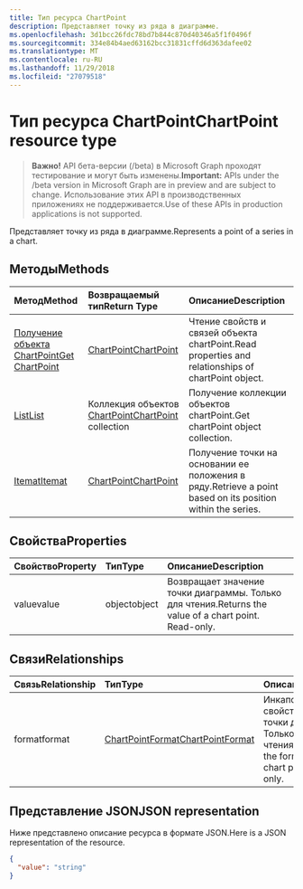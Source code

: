 ```yaml
---
title: Тип ресурса ChartPoint
description: Представляет точку из ряда в диаграмме.
ms.openlocfilehash: 3d1bcc26fdc78bd7b844c870d40346a5f1f0496f
ms.sourcegitcommit: 334e84b4aed63162bcc31831cffd6d363dafee02
ms.translationtype: MT
ms.contentlocale: ru-RU
ms.lasthandoff: 11/29/2018
ms.locfileid: "27079518"
---
```

# <a name="chartpoint-resource-type"></a><span data-ttu-id="d1e3d-103">Тип ресурса ChartPoint</span><span class="sxs-lookup"><span data-stu-id="d1e3d-103">ChartPoint resource type</span></span>

> <span data-ttu-id="d1e3d-104">**Важно!** API бета-версии (/beta) в Microsoft Graph проходят тестирование и могут быть изменены.</span><span class="sxs-lookup"><span data-stu-id="d1e3d-104">**Important:** APIs under the /beta version in Microsoft Graph are in preview and are subject to change.</span></span> <span data-ttu-id="d1e3d-105">Использование этих API в производственных приложениях не поддерживается.</span><span class="sxs-lookup"><span data-stu-id="d1e3d-105">Use of these APIs in production applications is not supported.</span></span>

<span data-ttu-id="d1e3d-106">Представляет точку из ряда в диаграмме.</span><span class="sxs-lookup"><span data-stu-id="d1e3d-106">Represents a point of a series in a chart.</span></span>


## <a name="methods"></a><span data-ttu-id="d1e3d-107">Методы</span><span class="sxs-lookup"><span data-stu-id="d1e3d-107">Methods</span></span>

| <span data-ttu-id="d1e3d-108">Метод</span><span class="sxs-lookup"><span data-stu-id="d1e3d-108">Method</span></span>           | <span data-ttu-id="d1e3d-109">Возвращаемый тип</span><span class="sxs-lookup"><span data-stu-id="d1e3d-109">Return Type</span></span>    |<span data-ttu-id="d1e3d-110">Описание</span><span class="sxs-lookup"><span data-stu-id="d1e3d-110">Description</span></span>|
|:---------------|:--------|:----------|
|[<span data-ttu-id="d1e3d-111">Получение объекта ChartPoint</span><span class="sxs-lookup"><span data-stu-id="d1e3d-111">Get ChartPoint</span></span>](../api/chartpoint-get.md) | [<span data-ttu-id="d1e3d-112">ChartPoint</span><span class="sxs-lookup"><span data-stu-id="d1e3d-112">ChartPoint</span></span>](chartpoint.md) |<span data-ttu-id="d1e3d-113">Чтение свойств и связей объекта chartPoint.</span><span class="sxs-lookup"><span data-stu-id="d1e3d-113">Read properties and relationships of chartPoint object.</span></span>|
|[<span data-ttu-id="d1e3d-114">List</span><span class="sxs-lookup"><span data-stu-id="d1e3d-114">List</span></span>](../api/chartpoint-list.md) | <span data-ttu-id="d1e3d-115">Коллекция объектов [ChartPoint](chartpoint.md)</span><span class="sxs-lookup"><span data-stu-id="d1e3d-115">[ChartPoint](chartpoint.md) collection</span></span> |<span data-ttu-id="d1e3d-116">Получение коллекции объектов chartPoint.</span><span class="sxs-lookup"><span data-stu-id="d1e3d-116">Get chartPoint object collection.</span></span> |
|[<span data-ttu-id="d1e3d-117">Itemat</span><span class="sxs-lookup"><span data-stu-id="d1e3d-117">Itemat</span></span>](../api/chartpointscollection-itemat.md)|[<span data-ttu-id="d1e3d-118">ChartPoint</span><span class="sxs-lookup"><span data-stu-id="d1e3d-118">ChartPoint</span></span>](chartpoint.md)|<span data-ttu-id="d1e3d-119">Получение точки на основании ее положения в ряду.</span><span class="sxs-lookup"><span data-stu-id="d1e3d-119">Retrieve a point based on its position within the series.</span></span>|

## <a name="properties"></a><span data-ttu-id="d1e3d-120">Свойства</span><span class="sxs-lookup"><span data-stu-id="d1e3d-120">Properties</span></span>
| <span data-ttu-id="d1e3d-121">Свойство</span><span class="sxs-lookup"><span data-stu-id="d1e3d-121">Property</span></span>     | <span data-ttu-id="d1e3d-122">Тип</span><span class="sxs-lookup"><span data-stu-id="d1e3d-122">Type</span></span>   |<span data-ttu-id="d1e3d-123">Описание</span><span class="sxs-lookup"><span data-stu-id="d1e3d-123">Description</span></span>|
|:---------------|:--------|:----------|
|<span data-ttu-id="d1e3d-124">value</span><span class="sxs-lookup"><span data-stu-id="d1e3d-124">value</span></span>|<span data-ttu-id="d1e3d-125">object</span><span class="sxs-lookup"><span data-stu-id="d1e3d-125">object</span></span>|<span data-ttu-id="d1e3d-p102">Возвращает значение точки диаграммы. Только для чтения.</span><span class="sxs-lookup"><span data-stu-id="d1e3d-p102">Returns the value of a chart point. Read-only.</span></span>|

## <a name="relationships"></a><span data-ttu-id="d1e3d-128">Связи</span><span class="sxs-lookup"><span data-stu-id="d1e3d-128">Relationships</span></span>
| <span data-ttu-id="d1e3d-129">Связь</span><span class="sxs-lookup"><span data-stu-id="d1e3d-129">Relationship</span></span> | <span data-ttu-id="d1e3d-130">Тип</span><span class="sxs-lookup"><span data-stu-id="d1e3d-130">Type</span></span>   |<span data-ttu-id="d1e3d-131">Описание</span><span class="sxs-lookup"><span data-stu-id="d1e3d-131">Description</span></span>|
|:---------------|:--------|:----------|
|<span data-ttu-id="d1e3d-132">format</span><span class="sxs-lookup"><span data-stu-id="d1e3d-132">format</span></span>|[<span data-ttu-id="d1e3d-133">ChartPointFormat</span><span class="sxs-lookup"><span data-stu-id="d1e3d-133">ChartPointFormat</span></span>](chartpointformat.md)|<span data-ttu-id="d1e3d-p103">Инкапсулирует свойства формата точки диаграммы. Только для чтения.</span><span class="sxs-lookup"><span data-stu-id="d1e3d-p103">Encapsulates the format properties chart point. Read-only.</span></span>|

## <a name="json-representation"></a><span data-ttu-id="d1e3d-136">Представление JSON</span><span class="sxs-lookup"><span data-stu-id="d1e3d-136">JSON representation</span></span>

<span data-ttu-id="d1e3d-137">Ниже представлено описание ресурса в формате JSON.</span><span class="sxs-lookup"><span data-stu-id="d1e3d-137">Here is a JSON representation of the resource.</span></span>

<!-- {
  "blockType": "resource",
  "optionalProperties": [

  ],
  "@odata.type": "microsoft.graph.chartPoint"
}-->

```json
{
  "value": "string"
}

```

<!-- uuid: 8fcb5dbc-d5aa-4681-8e31-b001d5168d79
2015-10-25 14:57:30 UTC -->
<!-- {
  "type": "#page.annotation",
  "description": "ChartPoint resource",
  "keywords": "",
  "section": "documentation",
  "tocPath": ""
}-->